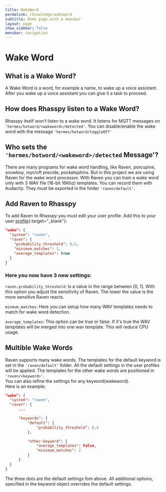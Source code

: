 ```yaml
---
title: WakeWord
permalink: /knowledge/wakeword
subtitle: Demo page with a menubar
layout: page
show_sidebar: false
menubar: navigation
---
```


# Wake Word

## What is a Wake Word?
A Wake Word is a word, for example a name, to wake up a voice assistant. After you wake up a voice assistant you can give it a task to proceed.

## How does Rhasspy listen to a Wake Word?
Rhasspy itself won't listen to a wake word. It listens for MQTT messages on `'hermes/hotword/<wakeword>/detected'`.
You can disable/enable the wake word with the message `'hermes/hotword/toggleOff'`

## Who sets the `'hermes/hotword/<wakeword>/detected` Message'?
There are many programs for wake word handling, like Raven, porcupine, snowboy, mycroft precide, pocketsphinx.
But in this project we are using Raven for the wake word processor. With Raven you can train a wake word only with 3 WAV file (16-bit 16Khz) templates. 
You can record them with Audacity. They must be exported in the folder `'raven/default'`.

## Add Raven to Rhasspy
To add Raven to Rhasspy you must edit your user profile. Add this to your user [profile](https://rhasspy.readthedocs.io/en/latest/profiles/){:target="_blank"}:  
``` json
"wake": {
  "system": "raven",
  "raven": {
    "probability_threshold": 0.5,
    "minimum_matches": 1,
    "average_templates": true
  }
}
```
### Here you now have 3 new settings:

`raven.probability_threshold`: Is a value in the range between [0, 1]. With this option you adjust the sensitivity of Raven. The lower the value is the more sensitive Raven reacts.

`minmum_matches`: Here you can setup how many WAV templates needs to match for wake word detection.

`average_templates`: This option can be true or false. If it's true the WAV templates will be merged into one wav template. This will reduce CPU usage.

## Multible Wake Words
Raven supports many wake words. The templates for the default keyword is set in the `'raven/default'` folder. All the default settings in the user profiles will be applied.
The templates for the other wake words are positioned in `'raven/<keyword>'`.   
You can also refine the settings for any keyword(wakeword).   
Here is an example:  
``` json
"wake": {
  "system": "raven",
  "raven": {
      ...

      "keywords": {
          "default": {
              "probability_threshold": 0.4
          },

          "other-keyword": {
              "average_templates": False,
              "minimum_matches": 2
          }
      }
  }
}
``` 

The three dots are the default settings fom above. All additional options, specified in the keyword object overrides the default settings.

